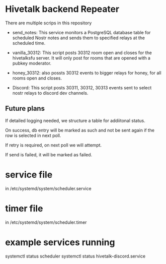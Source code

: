 # Hivetalk backend Repeater

There are multiple scrips in this repository

- send_notes: This service monitors a PostgreSQL database table for scheduled Nostr notes and sends them to specified relays at the scheduled time.

- vanilla_30312: This script posts 30312 room open and closes for the hivetalksfu server.
It will only post for rooms that are opened with a pubkey moderator. 

- honey_30312: also possts 30312 events to bigger relays for honey, for all rooms open and closes. 

- Discord: This script posts 30311, 30312, 30313 events sent to select nostr relays to discord dev channels. 


## Future plans

If detailed logging needed, we structure a table for addiitonal status.

On success, db entry will be marked as such and 
not be sent again if the row is selected in next poll. 

If retry is required, on next poll we will attempt. 

If send is failed, it will be marked as failed. 

# service file
in /etc/systemd/system/scheduler.service

# timer file

in /etc/systemd/system/scheduler.timer


# example services running

systemctl status scheduler
systemctl status hivetalk-discord.service

